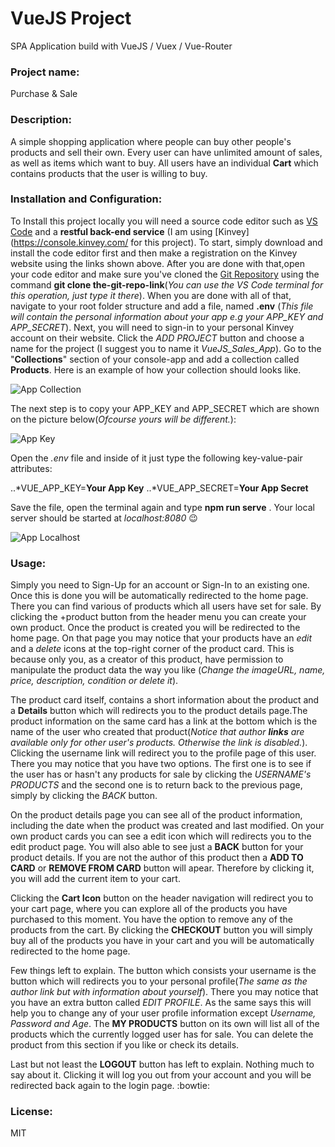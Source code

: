 # VueJS Project 
SPA Application build with VueJS / Vuex / Vue-Router

### Project name: 
Purchase & Sale

### Description:
A simple shopping application where people can buy other people's products and sell their own. Every user can have unlimited amount of sales, as well as items which want to buy. All users have an individual **Cart** which contains products that the user is willing to buy.

### Installation and Configuration:
To Install this project locally you will need a source code editor such as [VS Code](https://code.visualstudio.com/) and a **restful back-end service** (I am using [Kinvey](https://console.kinvey.com/ for this project). To start, simply download and install the code editor first and then make a registration on the Kinvey website using the links shown above. After you are done with that,open your code editor and make sure you've cloned the [Git Repository](https://github.com/IvanGatsinski/vuejs_app) using the command **git clone the-git-repo-link**(*You can use the VS Code terminal for this operation, just type it there*). When you are done with all of that, navigate to your root folder structure and add a file, named **.env** (*This file will contain the personal information about your app e.g your APP_KEY and APP_SECRET*). Next, you will need to sign-in to your personal Kinvey account on their website. Click the *ADD PROJECT* button and choose a name for the project (I suggest you to name it *VueJS_Sales_App*). Go to the "**Collections**" section of your console-app and add a collection called **Products**. Here is an example of how your collection should looks like.

![App Collection](https://i.ibb.co/MB4yPcd/app-settings.png)

The next step is to copy your APP_KEY and APP_SECRET which are shown on the picture below(*Ofcourse yours will be different.*):

![App Key](https://i.ibb.co/CJDvGBn/app-key.png)

Open the *.env* file and inside of it just type the following key-value-pair attributes:

..*VUE_APP_KEY=**Your App Key**
..*VUE_APP_SECRET=**Your App Secret**

Save the file, open the terminal again and type **npm run serve** . Your local server should be started at *localhost:8080* :wink:

![App Localhost](https://i.ibb.co/L5nhm1z/app-port.png)

### Usage: 
Simply you need to Sign-Up for an account or Sign-In to an existing one. Once this is done you will be automatically redirected to the home page. There you can find various of products which all users have set for sale. By clicking the +product button from the header menu you can create your own product. Once the product is created you will be redirected to the home page. On that page you may notice that your products have an *edit* and a *delete* icons at the top-right corner of the product card. This is because only you, as a creator of this product, have permission to manipulate the product data the way you like (*Change the imageURL, name, price, description, condition or delete it*).

The product card itself, contains a short information about the product and a **Details** button which will redirects you to the product details page.The product information on the same card has a link at the bottom which is the name of the user who created that product(*Notice that author **links** are available only for other user's products. Otherwise the link is disabled.*). Clicking the username link will redirect you to the profile page of this user. There you may notice that you have two options. The first one is to see if the user has or hasn't any products for sale by clicking the *USERNAME's PRODUCTS* and the second one is to return back to the previous page, simply by clicking the *BACK* button.

On the product details page you can see all of the product information, including the date when the product was created and last modified. On your own product cards you can see a edit icon which will redirects you to the edit product page. You will also able to see just a **BACK** button for your product details. If you are not the author of this product then a **ADD TO CARD** or **REMOVE FROM CARD** button will apear. Therefore by clicking it, you will add the current item to your cart.

Clicking the **Cart Icon** button on the header navigation will redirect you to your cart page, where you can explore all of the products you have purchased to this moment. You have the option to remove any of the products from the cart. By clicking the **CHECKOUT** button you will simply buy all of the products you have in your cart and you will be automatically redirected to the home page.

Few things left to explain. The button which consists your username is the button which will redirects you to your personal profile(*The same as the author link but with information about yourself*). There you may notice that you have an extra button called *EDIT PROFILE*. As the same says this will help you to change any of your user profile information except *Username, Password and Age*. The **MY PRODUCTS** button on its own will list all of the products which the currently logged user has for sale. You can delete the product from this section if you like or check its details.

Last but not least the **LOGOUT** button has left to explain. Nothing much to say about it. Clicking it will log you out from your account and you will be redirected back again to the login page. :bowtie:

### License:
MIT
